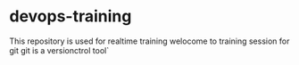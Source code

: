 # devops-training
This repository is used for realtime training
welocome to training session for git
git is a versionctrol tool`
